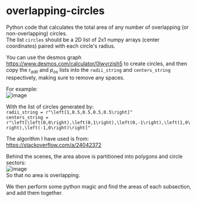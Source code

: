 # overlapping-circles
Python code that calculates the total area of any number of overlapping (or non-overlapping) circles.  
The list `circles` should be a 2D list of 2x1 numpy arrays (center coordinates) paired with each circle's radius.  
  
You can use the desmos graph https://www.desmos.com/calculator/0lwvrzjsh5 to create circles, and then copy the $r_{adii}$ and $p_{os}$ lists into the `radii_string` and `centers_string` respectively, making sure to remove any spaces.  
  
For example:  
![image](https://user-images.githubusercontent.com/107213996/210932558-90cc8a56-739c-449b-9d60-e7f51ce91ef2.png)
  
With the list of circles generated by:  
`radii_string = r"\left[1,0.5,0.5,0.5,0.5\right]"`  
`centers_string = r"\left[\left(0,0\right),\left(0,1\right),\left(0,-1\right),\left(1,0\right),\left(-1,0\right)\right]"`  
  
The algorithm I have used is from:  
https://stackoverflow.com/a/24042372  

Behind the scenes, the area above is partitioned into polygons and circle sectors:  
![image](https://user-images.githubusercontent.com/107213996/210932842-c8aaba95-1243-4656-92ae-1586eb946fad.png)  
So that no area is overlapping.  
  
We then perform some python magic and find the areas of each subsection, and add them together. 

